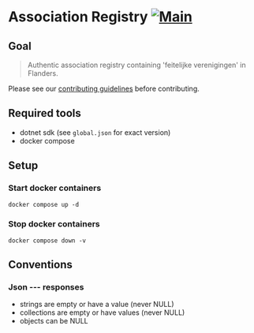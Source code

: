 # Association Registry [![Main](https://github.com/Informatievlaanderen/association-registry/actions/workflows/main.yml/badge.svg)](https://github.com/Informatievlaanderen/association-registry/actions/workflows/main.yml)

## Goal

> Authentic association registry containing 'feitelijke verenigingen' in Flanders.

Please see our [contributing guidelines](CONTRIBUTING.md) before contributing.

## Required tools

- dotnet sdk (see `global.json` for exact version)
- docker compose

## Setup

### Start docker containers

```~~~~
docker compose up -d
```

### Stop docker containers

```~~~~
docker compose down -v
```

## Conventions

### Json --- responses

- strings are empty or have a value (never NULL)
- collections are empty or have values (never NULL)
- objects can be NULL
